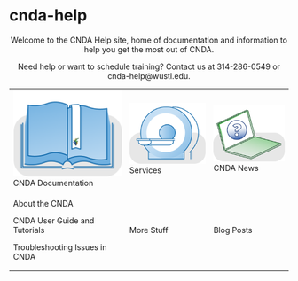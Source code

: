 # cnda-help
<p align=center>
Welcome to the CNDA Help site, home of documentation and information to help you get the most out of CNDA. 
</p>

<p align=center>
Need help or want to schedule training? Contact us at 314-286-0549 or cnda-help@wustl.edu.
</p>

<table>
 <tr>
  <td><img src="images/cnda-dev-docs.png"> CNDA Documentation</td>
  <td><img src="images/cnda-services-scanner.png">Services</td>
  <td><img src="images/cnda-user-help.png">CNDA News</td>
 </tr>
 <tr>
  <td><p>About the CNDA</p>
      <p>CNDA User Guide and Tutorials</p>
      <p>Troubleshooting Issues in CNDA</p>
  </td>
  <td> More Stuff</td>
  <td>Blog Posts</td>
 </tr>



</table>